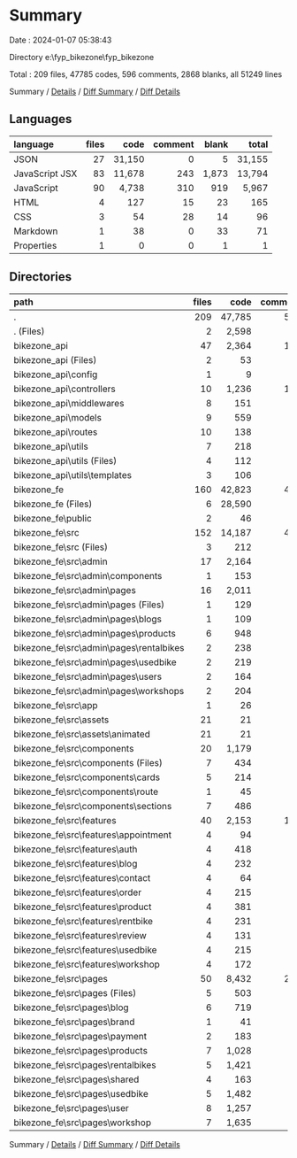 # Summary

Date : 2024-01-07 05:38:43

Directory e:\\fyp_bikezone\\fyp_bikezone

Total : 209 files,  47785 codes, 596 comments, 2868 blanks, all 51249 lines

Summary / [Details](details.md) / [Diff Summary](diff.md) / [Diff Details](diff-details.md)

## Languages
| language | files | code | comment | blank | total |
| :--- | ---: | ---: | ---: | ---: | ---: |
| JSON | 27 | 31,150 | 0 | 5 | 31,155 |
| JavaScript JSX | 83 | 11,678 | 243 | 1,873 | 13,794 |
| JavaScript | 90 | 4,738 | 310 | 919 | 5,967 |
| HTML | 4 | 127 | 15 | 23 | 165 |
| CSS | 3 | 54 | 28 | 14 | 96 |
| Markdown | 1 | 38 | 0 | 33 | 71 |
| Properties | 1 | 0 | 0 | 1 | 1 |

## Directories
| path | files | code | comment | blank | total |
| :--- | ---: | ---: | ---: | ---: | ---: |
| . | 209 | 47,785 | 596 | 2,868 | 51,249 |
| . (Files) | 2 | 2,598 | 0 | 2 | 2,600 |
| bikezone_api | 47 | 2,364 | 163 | 587 | 3,114 |
| bikezone_api (Files) | 2 | 53 | 6 | 16 | 75 |
| bikezone_api\\config | 1 | 9 | 0 | 3 | 12 |
| bikezone_api\\controllers | 10 | 1,236 | 120 | 379 | 1,735 |
| bikezone_api\\middlewares | 8 | 151 | 3 | 27 | 181 |
| bikezone_api\\models | 9 | 559 | 15 | 41 | 615 |
| bikezone_api\\routes | 10 | 138 | 10 | 80 | 228 |
| bikezone_api\\utils | 7 | 218 | 9 | 41 | 268 |
| bikezone_api\\utils (Files) | 4 | 112 | 9 | 27 | 148 |
| bikezone_api\\utils\\templates | 3 | 106 | 0 | 14 | 120 |
| bikezone_fe | 160 | 42,823 | 433 | 2,279 | 45,535 |
| bikezone_fe (Files) | 6 | 28,590 | 1 | 40 | 28,631 |
| bikezone_fe\\public | 2 | 46 | 15 | 10 | 71 |
| bikezone_fe\\src | 152 | 14,187 | 417 | 2,229 | 16,833 |
| bikezone_fe\\src (Files) | 3 | 212 | 4 | 38 | 254 |
| bikezone_fe\\src\\admin | 17 | 2,164 | 30 | 403 | 2,597 |
| bikezone_fe\\src\\admin\\components | 1 | 153 | 0 | 23 | 176 |
| bikezone_fe\\src\\admin\\pages | 16 | 2,011 | 30 | 380 | 2,421 |
| bikezone_fe\\src\\admin\\pages (Files) | 1 | 129 | 0 | 32 | 161 |
| bikezone_fe\\src\\admin\\pages\\blogs | 1 | 109 | 0 | 14 | 123 |
| bikezone_fe\\src\\admin\\pages\\products | 6 | 948 | 19 | 169 | 1,136 |
| bikezone_fe\\src\\admin\\pages\\rentalbikes | 2 | 238 | 3 | 43 | 284 |
| bikezone_fe\\src\\admin\\pages\\usedbike | 2 | 219 | 2 | 43 | 264 |
| bikezone_fe\\src\\admin\\pages\\users | 2 | 164 | 4 | 32 | 200 |
| bikezone_fe\\src\\admin\\pages\\workshops | 2 | 204 | 2 | 47 | 253 |
| bikezone_fe\\src\\app | 1 | 26 | 0 | 2 | 28 |
| bikezone_fe\\src\\assets | 21 | 21 | 0 | 0 | 21 |
| bikezone_fe\\src\\assets\\animated | 21 | 21 | 0 | 0 | 21 |
| bikezone_fe\\src\\components | 20 | 1,179 | 32 | 262 | 1,473 |
| bikezone_fe\\src\\components (Files) | 7 | 434 | 5 | 106 | 545 |
| bikezone_fe\\src\\components\\cards | 5 | 214 | 15 | 49 | 278 |
| bikezone_fe\\src\\components\\route | 1 | 45 | 4 | 13 | 62 |
| bikezone_fe\\src\\components\\sections | 7 | 486 | 8 | 94 | 588 |
| bikezone_fe\\src\\features | 40 | 2,153 | 142 | 295 | 2,590 |
| bikezone_fe\\src\\features\\appointment | 4 | 94 | 4 | 19 | 117 |
| bikezone_fe\\src\\features\\auth | 4 | 418 | 32 | 49 | 499 |
| bikezone_fe\\src\\features\\blog | 4 | 232 | 15 | 31 | 278 |
| bikezone_fe\\src\\features\\contact | 4 | 64 | 2 | 20 | 86 |
| bikezone_fe\\src\\features\\order | 4 | 215 | 13 | 22 | 250 |
| bikezone_fe\\src\\features\\product | 4 | 381 | 31 | 52 | 464 |
| bikezone_fe\\src\\features\\rentbike | 4 | 231 | 14 | 26 | 271 |
| bikezone_fe\\src\\features\\review | 4 | 131 | 6 | 21 | 158 |
| bikezone_fe\\src\\features\\usedbike | 4 | 215 | 12 | 30 | 257 |
| bikezone_fe\\src\\features\\workshop | 4 | 172 | 13 | 25 | 210 |
| bikezone_fe\\src\\pages | 50 | 8,432 | 209 | 1,229 | 9,870 |
| bikezone_fe\\src\\pages (Files) | 5 | 503 | 9 | 68 | 580 |
| bikezone_fe\\src\\pages\\blog | 6 | 719 | 36 | 123 | 878 |
| bikezone_fe\\src\\pages\\brand | 1 | 41 | 1 | 5 | 47 |
| bikezone_fe\\src\\pages\\payment | 2 | 183 | 1 | 38 | 222 |
| bikezone_fe\\src\\pages\\products | 7 | 1,028 | 15 | 184 | 1,227 |
| bikezone_fe\\src\\pages\\rentalbikes | 5 | 1,421 | 55 | 204 | 1,680 |
| bikezone_fe\\src\\pages\\shared | 4 | 163 | 0 | 22 | 185 |
| bikezone_fe\\src\\pages\\usedbike | 5 | 1,482 | 46 | 198 | 1,726 |
| bikezone_fe\\src\\pages\\user | 8 | 1,257 | 15 | 179 | 1,451 |
| bikezone_fe\\src\\pages\\workshop | 7 | 1,635 | 31 | 208 | 1,874 |

Summary / [Details](details.md) / [Diff Summary](diff.md) / [Diff Details](diff-details.md)